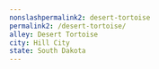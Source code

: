 ```yaml
---
﻿nonslashpermalink2: desert-tortoise
permalink2: /desert-tortoise/
alley: Desert Tortoise
city: Hill City
state: South Dakota
---
```

